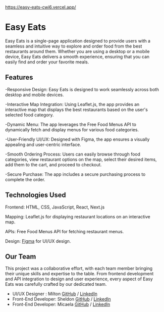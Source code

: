 https://easy-eats-cwi6.vercel.app/


# Easy Eats 
Easy Eats is a single-page application designed to provide users with a seamless and intuitive way to explore and order food from the best restaurants around them. Whether you are using a desktop or a mobile device, Easy Eats delivers a smooth experience, ensuring that you can easily find and order your favorite meals.


## Features
-Responsive Design: Easy Eats is designed to work seamlessly across both desktop and mobile devices.

-Interactive Map Integration: Using Leaflet.js, the app provides an interactive map that displays the best restaurants based on the user's selected food category.

-Dynamic Menu: The app leverages the Free Food Menus API to dynamically fetch and display menus for various food categories.

-User-Friendly UI/UX: Designed with Figma, the app ensures a visually appealing and user-centric interface.

-Smooth Ordering Process: Users can easily browse through food categories, view restaurant options on the map, select their desired items, add them to the cart, and proceed to checkout.

-Secure Purchase: The app includes a secure purchasing process to complete the order.

## Technologies Used

Frontend: HTML, CSS, JavaScript, React, Next.js

Mapping: Leaflet.js for displaying restaurant locations on an interactive map.

APIs: Free Food Menus API for fetching restaurant menus.

Design: [Figma](https://www.figma.com/proto/Wq2RNK1fmpzwymqcd09w0L/High-Fidelity-Designs-%26-Prototypes?page-id=112%3A38293&node-id=112-38591&viewport=593%2C550%2C0.07&t=i17eSa71F1ukFM7S-1&scaling=scale-down&content-scaling=fixed&starting-point-node-id=112%3A38591&show-proto-sidebar=1)  for UI/UX design.

## Our Team
This project was a collaborative effort, with each team member bringing their unique skills and expertise to the table. From frontend development and API integration to design and user experience, every aspect of Easy Eats was carefully crafted by our dedicated team.
- UI/UX Designer : Milton [GitHub](https://github.com/milton-t) / [LinkedIn](https://www.linkedin.com/in/miltontimms/)
- Front-End Developer: Sheldon [GitHub](https://github.com/ssmall90) / [LinkedIn](https://www.linkedin.com/in/sheldon-small-373003224)
- Front-End Developer: Micaela [GitHub](https://github.com/mickeymic25) / [LinkedIn](https://www.linkedin.com/in/micaela-opoku-mensah/)
